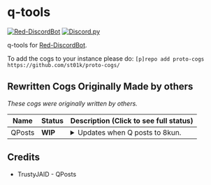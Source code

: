 # q-tools

[![Red-DiscordBot](https://img.shields.io/badge/Red--DiscordBot-V3-red.svg)](https://github.com/Cog-Creators/Red-DiscordBot/tree/V3/release/3.0.0)
[![Discord.py](https://img.shields.io/badge/Discord.py-rewrite-blue.svg)](https://github.com/Rapptz/discord.py/tree/rewrite)

q-tools for [Red-DiscordBot](https://github.com/Cog-Creators/Red-DiscordBot/tree/V3/develop).

To add the cogs to your instance please do: `[p]repo add proto-cogs https://github.com/st01k/proto-cogs/`

## Rewritten Cogs Originally Made by others

_These cogs were originally written by others._

| Name   | Status   | Description (Click to see full status)                              |
| ------ | -------- | ------------------------------------------------------------------- |
| QPosts | **WIP** | <details><summary>Updates when Q posts to 8kun. </summary></details> |

## Credits
- TrustyJAID - QPosts
